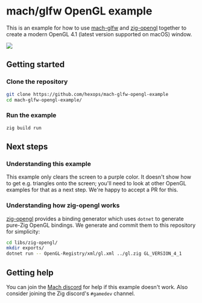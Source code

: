 # mach/glfw OpenGL example

This is an example for how to use [mach-glfw](https://github.com/hexops/mach-glfw) and [zig-opengl](https://github.com/MasterQ32/zig-opengl) together to create a modern OpenGL 4.1 (latest version supported on macOS) window.

![](https://user-images.githubusercontent.com/3173176/203870354-0a5d9349-02db-49d0-9666-483d15a41cbb.png)

## Getting started

### Clone the repository

```sh
git clone https://github.com/hexops/mach-glfw-opengl-example
cd mach-glfw-opengl-example/
```

### Run the example

```sh
zig build run
```

## Next steps

### Understanding this example

This example only clears the screen to a purple color. It doesn't show how to get e.g. triangles onto the screen; you'll need to look at other OpenGL examples for that as a next step. We're happy to accept a PR for this.

### Understanding how zig-opengl works

[zig-opengl](https://github.com/MasterQ32/zig-opengl) provides a binding generator which uses `dotnet` to generate pure-Zig OpenGL bindings. We generate and commit them to this repository for simplicity:

```sh
cd libs/zig-opengl/
mkdir exports/
dotnet run -- OpenGL-Registry/xml/gl.xml ../gl.zig GL_VERSION_4_1
```

## Getting help

You can join the [Mach discord](https://discord.gg/XNG3NZgCqp) for help if this example doesn't work. Also consider joining the Zig discord's `#gamedev` channel.
